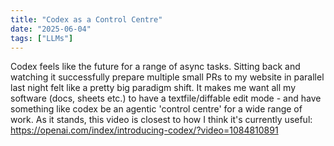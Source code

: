 ```yaml
---
title: "Codex as a Control Centre"
date: "2025-06-04"
tags: ["LLMs"]
---
```


Codex feels like the future for a range of async tasks. Sitting back and watching it successfully prepare multiple small PRs to my website in parallel last night felt like a pretty big paradigm shift. It makes me want all my software (docs, sheets etc.) to have a textfile/diffable edit mode - and have something like codex be an agentic 'control centre' for a wide range of work. As it stands, this video is closest to how I think it's currently useful: https://openai.com/index/introducing-codex/?video=1084810891
